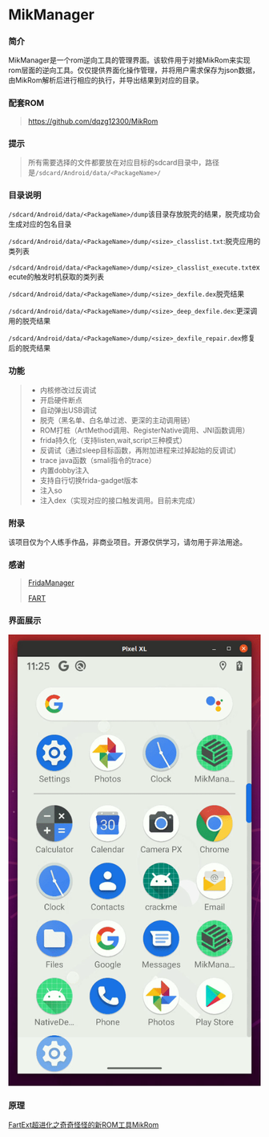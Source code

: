 # MikManager
### 简介

MikManager是一个rom逆向工具的管理界面。该软件用于对接MikRom来实现rom层面的逆向工具。仅仅提供界面化操作管理，并将用户需求保存为json数据，由MikRom解析后进行相应的执行，并导出结果到对应的目录。

### 配套ROM
> https://github.com/dqzg12300/MikRom

### 提示
> 所有需要选择的文件都要放在对应目标的sdcard目录中，路径是`/sdcard/Android/data/<PackageName>/`

### 目录说明

`/sdcard/Android/data/<PackageName>/dump`该目录存放脱壳的结果，脱壳成功会生成对应的包名目录

`/sdcard/Android/data/<PackageName>/dump/<size>_classlist.txt`:脱壳应用的类列表

`/sdcard/Android/data/<PackageName>/dump/<size>_classlist_execute.txt`execute的触发时机获取的类列表

`/sdcard/Android/data/<PackageName>/dump/<size>_dexfile.dex`脱壳结果

`/sdcard/Android/data/<PackageName>/dump/<size>_deep_dexfile.dex`:更深调用的脱壳结果

`/sdcard/Android/data/<PackageName>/dump/<size>_dexfile_repair.dex`修复后的脱壳结果

### 功能

> * 内核修改过反调试
> * 开启硬件断点
> * 自动弹出USB调试
> * 脱壳（黑名单、白名单过滤、更深的主动调用链）
> * ROM打桩（ArtMethod调用、RegisterNative调用、JNI函数调用）
> * frida持久化（支持listen,wait,script三种模式）
> * 反调试（通过sleep目标函数，再附加进程来过掉起始的反调试）
> * trace java函数（smali指令的trace）
> * 内置dobby注入
> * 支持自行切换frida-gadget版本
> * 注入so
> * 注入dex（实现对应的接口触发调用。目前未完成）

### 附录

该项目仅为个人练手作品，非商业项目。开源仅供学习，请勿用于非法用途。

### 感谢

> [FridaManager](https://github.com/hanbinglengyue/FridaManager)
>
> [FART](https://github.com/hanbinglengyue/FART)

### 界面展示

![](./mikmanager.gif)

### 原理
[FartExt超进化之奇奇怪怪的新ROM工具MikRom](https://bbs.pediy.com/thread-271358.htm)